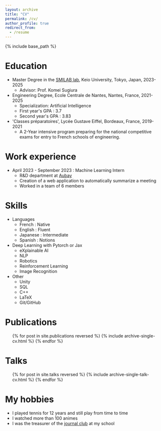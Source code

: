 ```yaml
---
layout: archive
title: "CV"
permalink: /cv/
author_profile: true
redirect_from:
  - /resume
---
```


{% include base_path %}

# Education

- Master Degree in the [SMILAB lab](https://smilab.org/en/), Keio University, Tokyo, Japan, 2023-2025
  - Advisor: Prof. Komei Sugiura
- Engineering Degree, Ecole Centrale de Nantes, Nantes, France, 2021-2025
  - Specialization: Artificial Intelligence
  - First year's GPA : 3.7
  - Second year's GPA : 3.83
- 'Classes préparatoires', Lycée Gustave Eiffel, Bordeaux, France, 2019-2021
  - A 2-Year intensive program preparing for the national competitive exams for entry to French schools of engineering.

# Work experience

- April 2023 - September 2023 : Machine Learning Intern
  - R&D department at [Aubay](https://aubay.com/en/)
  - Creation of a web application to automatically summarize a meeting
  - Worked in a team of 6 members

# Skills

- Languages
  - French : Native
  - English : Fluent
  - Japanese : Intermediate
  - Spanish : Notions
- Deep Learning with Pytorch or Jax
  - eXplainable AI
  - NLP
  - Robotics
  - Reinforcement Learning
  - Image Recognition
- Other
  - Unity
  - SQL
  - C++
  - LaTeX
  - Git/GitHub

# Publications

  <ul>{% for post in site.publications reversed %}
    {% include archive-single-cv.html %}
  {% endfor %}</ul>
  
Talks
======
  <ul>{% for post in site.talks reversed %}
    {% include archive-single-talk-cv.html  %}
  {% endfor %}</ul>
  
  
My hobbies 
======
* I played tennis for 12 years and still play from time to time
* I watched more than 100 animes 
* I was the treasurer of the [journal club](https://www.ecniouzes.fr) at my school
